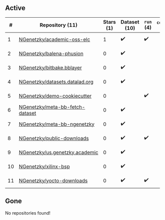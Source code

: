 ## Active
| # | Repository (11) | Stars (1) | Dataset (10) | `run` (4) | `containers-run` | Last Modified |
| --- | --- | --- | --- | --- | --- | --- |
| 1 | [NGenetzky/academic-oss-elc](https://github.com/NGenetzky/academic-oss-elc) | 1 | :heavy_check_mark: | :heavy_check_mark: |  | 2020-07-08 08:01:58+00:00 |
| 2 | [NGenetzky/balena-phusion](https://github.com/NGenetzky/balena-phusion) | 0 | :heavy_check_mark: |  |  | 2023-03-25 04:54:48+00:00 |
| 3 | [NGenetzky/bitbake.bblayer](https://github.com/NGenetzky/bitbake.bblayer) | 0 | :heavy_check_mark: |  |  | 2020-06-23 07:26:49+00:00 |
| 4 | [NGenetzky/datasets.datalad.org](https://github.com/NGenetzky/datasets.datalad.org) | 0 | :heavy_check_mark: |  |  | 2018-04-26 07:55:22+00:00 |
| 5 | [NGenetzky/demo-cookiecutter](https://github.com/NGenetzky/demo-cookiecutter) | 0 |  | :heavy_check_mark: |  | 2023-05-30 04:35:32+00:00 |
| 6 | [NGenetzky/meta-bb-fetch-dataset](https://github.com/NGenetzky/meta-bb-fetch-dataset) | 0 | :heavy_check_mark: |  |  | 2021-02-16 05:39:24+00:00 |
| 7 | [NGenetzky/meta-bb-ngenetzky](https://github.com/NGenetzky/meta-bb-ngenetzky) | 0 | :heavy_check_mark: |  |  | 2024-02-10 19:41:54+00:00 |
| 8 | [NGenetzky/public-downloads](https://github.com/NGenetzky/public-downloads) | 0 | :heavy_check_mark: | :heavy_check_mark: |  | 2022-04-03 23:47:03+00:00 |
| 9 | [NGenetzky/us.genetzky.academic](https://github.com/NGenetzky/us.genetzky.academic) | 0 | :heavy_check_mark: |  |  | 2021-02-20 07:32:56+00:00 |
| 10 | [NGenetzky/xilinx-bsp](https://github.com/NGenetzky/xilinx-bsp) | 0 | :heavy_check_mark: |  |  | 2021-03-04 05:41:16+00:00 |
| 11 | [NGenetzky/yocto-downloads](https://github.com/NGenetzky/yocto-downloads) | 0 | :heavy_check_mark: | :heavy_check_mark: |  | 2021-03-24 13:57:19+00:00 |

## Gone
No repositories found!
